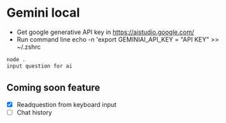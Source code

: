 # Gemini local

- Get google generative API key in https://aistudio.google.com/
- Run command line echo -n 'export GEMINIAI_API_KEY = "API KEY" >> ~/.zshrc

```bash
node .
input question for ai
```

## Coming soon feature

- [x] Readquestion from keyboard input
- [ ] Chat history
